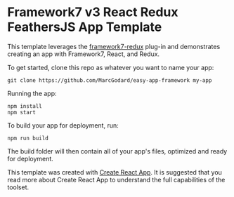 # Framework7 v3 React Redux FeathersJS App Template

This template leverages the [framework7-redux](https://github.com/bencompton/framework7-redux) plug-in and demonstrates creating an app with Framework7, React, and Redux.

To get started, clone this repo as whatever you want to name your app:

```
git clone https://github.com/MarcGodard/easy-app-framework my-app
```

Running the app:

```
npm install
npm start
```

To build your app for deployment, run:

```
npm run build
```

The build folder will then contain all of your app's files, optimized and ready for deployment.

This template was created with [Create React App](https://github.com/facebookincubator/create-react-app). It is suggested that you read more about Create React App to understand the full capabilities of the toolset.